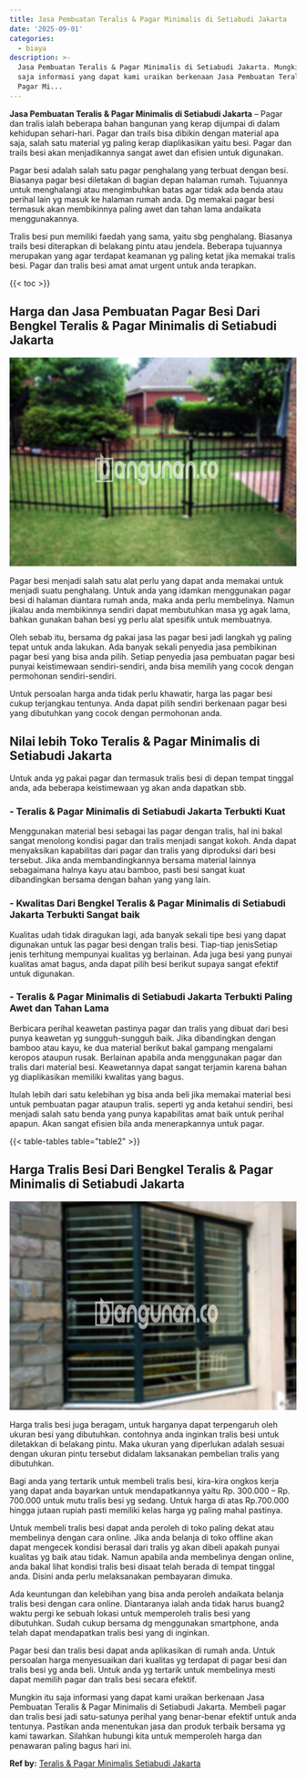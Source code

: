```yaml
---
title: Jasa Pembuatan Teralis & Pagar Minimalis di Setiabudi Jakarta
date: '2025-09-01'
categories:
  - biaya
description: >-
  Jasa Pembuatan Teralis & Pagar Minimalis di Setiabudi Jakarta. Mungkin itu
  saja informasi yang dapat kami uraikan berkenaan Jasa Pembuatan Teralis &
  Pagar Mi...
---
```


**Jasa Pembuatan Teralis & Pagar Minimalis di Setiabudi Jakarta** – Pagar dan tralis ialah beberapa bahan bangunan yang kerap dijumpai di dalam kehidupan sehari-hari. Pagar dan trails bisa dibikin dengan material apa saja, salah satu material yg paling kerap diaplikasikan yaitu besi. Pagar dan trails besi akan menjadikannya sangat awet dan efisien untuk digunakan.

Pagar besi adalah salah satu pagar penghalang yang terbuat dengan besi. Biasanya pagar besi diletakan di bagian depan halaman rumah. Tujuannya untuk menghalangi atau mengimbuhkan batas agar tidak ada benda atau perihal lain yg masuk ke halaman rumah anda. Dg memakai pagar besi termasuk akan membikinnya paling awet dan tahan lama andaikata menggunakannya.

Tralis besi pun memiliki faedah yang sama, yaitu sbg penghalang. Biasanya trails besi diterapkan di belakang pintu atau jendela. Beberapa tujuannya merupakan yang agar terdapat keamanan yg paling ketat jika memakai tralis besi. Pagar dan tralis besi amat amat urgent untuk anda terapkan.

{{< toc >}}

## Harga dan Jasa Pembuatan Pagar Besi Dari Bengkel Teralis & Pagar Minimalis di Setiabudi Jakarta

![Jasa Pembuatan Teralis & Pagar Minimalis di Setiabudi Jakarta](/images/pagar-minimalis-murah-13.png)

Pagar besi menjadi salah satu alat perlu yang dapat anda memakai untuk menjadi suatu penghalang. Untuk anda yang idamkan menggunakan pagar besi di halaman diantara rumah anda, maka anda perlu membelinya. Namun jikalau anda membikinnya sendiri dapat membutuhkan masa yg agak lama, bahkan gunakan bahan besi yg perlu alat spesifik untuk membuatnya.

Oleh sebab itu, bersama dg pakai jasa las pagar besi jadi langkah yg paling tepat untuk anda lakukan. Ada banyak sekali penyedia jasa pembikinan pagar besi yang bisa anda pilih. Setiap penyedia jasa pembuatan pagar besi punyai keistimewaan sendiri-sendiri, anda bisa memilih yang cocok dengan permohonan sendiri-sendiri.

Untuk persoalan harga anda tidak perlu khawatir, harga las pagar besi cukup terjangkau tentunya. Anda dapat pilih sendiri berkenaan pagar besi yang dibutuhkan yang cocok dengan permohonan anda.

## Nilai lebih Toko Teralis & Pagar Minimalis di Setiabudi Jakarta

Untuk anda yg pakai pagar dan termasuk tralis besi di depan tempat tinggal anda, ada beberapa keistimewaan yg akan anda dapatkan sbb.

### \- Teralis & Pagar Minimalis di Setiabudi Jakarta Terbukti Kuat

Menggunakan material besi sebagai las pagar dengan tralis, hal ini bakal sangat menolong kondisi pagar dan tralis menjadi sangat kokoh. Anda dapat menyaksikan kapabilitas dari pagar dan tralis yang diproduksi dari besi tersebut. Jika anda membandingkannya bersama material lainnya sebagaimana halnya kayu atau bamboo, pasti besi sangat kuat dibandingkan bersama dengan bahan yang yang lain.

### \- Kwalitas Dari Bengkel Teralis & Pagar Minimalis di Setiabudi Jakarta Terbukti Sangat baik

Kualitas udah tidak diragukan lagi, ada banyak sekali tipe besi yang dapat digunakan untuk las pagar besi dengan tralis besi. Tiap-tiap jenisSetiap jenis terhitung mempunyai kualitas yg berlainan. Ada juga besi yang punyai kualitas amat bagus, anda dapat pilih besi berikut supaya sangat efektif untuk digunakan.

### \- Teralis & Pagar Minimalis di Setiabudi Jakarta Terbukti Paling Awet dan Tahan Lama

Berbicara perihal keawetan pastinya pagar dan tralis yang dibuat dari besi punya keawetan yg sungguh-sungguh baik. Jika dibandingkan dengan bamboo atau kayu, ke dua material berikut bakal gampang mengalami keropos ataupun rusak. Berlainan apabila anda menggunakan pagar dan tralis dari material besi. Keawetannya dapat sangat terjamin karena bahan yg diaplikasikan memiliki kwalitas yang bagus.

Itulah lebih dari satu kelebihan yg bisa anda beli jika memakai material besi untuk pembuatan pagar ataupun tralis. seperti yg anda ketahui sendiri, besi menjadi salah satu benda yang punya kapabilitas amat baik untuk perihal apapun. Akan sangat efisien bila anda menerapkannya untuk pagar.

{{< table-tables table="table2" >}}

## Harga Tralis Besi Dari Bengkel Teralis & Pagar Minimalis di Setiabudi Jakarta

![Jasa Pembuatan Teralis & Pagar Minimalis di Setiabudi Jakarta](/images/teralis-minimalis-murah-08.png)

Harga tralis besi juga beragam, untuk harganya dapat terpengaruh oleh ukuran besi yang dibutuhkan. contohnya anda inginkan tralis besi untuk diletakkan di belakang pintu. Maka ukuran yang diperlukan adalah sesuai dengan ukuran pintu tersebut didalam laksanakan pembelian tralis yang dibutuhkan.

Bagi anda yang tertarik untuk membeli tralis besi, kira-kira ongkos kerja yang dapat anda bayarkan untuk mendapatkannya yaitu Rp. 300.000 – Rp. 700.000 untuk mutu tralis besi yg sedang. Untuk harga di atas Rp.700.000 hingga jutaan rupiah pasti memiliki kelas harga yg paling mahal pastinya.

Untuk membeli tralis besi dapat anda peroleh di toko paling dekat atau membelinya dengan cara online. Jika anda belanja di toko offline akan dapat mengecek kondisi berasal dari tralis yg akan dibeli apakah punyai kualitas yg baik atau tidak. Namun apabila anda membelinya dengan online, anda bakal lihat kondisi tralis besi disaat telah berada di tempat tinggal anda. Disini anda perlu melaksanakan pembayaran dimuka.

Ada keuntungan dan kelebihan yang bisa anda peroleh andaikata belanja tralis besi dengan cara online. Diantaranya ialah anda tidak harus buang2 waktu pergi ke sebuah lokasi untuk memperoleh tralis besi yang dibutuhkan. Sudah cukup bersama dg menggunakan smartphone, anda telah dapat mendapatkan tralis besi yang di inginkan.

Pagar besi dan tralis besi dapat anda aplikasikan di rumah anda. Untuk persoalan harga menyesuaikan dari kualitas yg terdapat di pagar besi dan tralis besi yg anda beli. Untuk anda yg tertarik untuk membelinya mesti dapat memilih pagar dan tralis besi secara efektif.

Mungkin itu saja informasi yang dapat kami uraikan berkenaan Jasa Pembuatan Teralis & Pagar Minimalis di Setiabudi Jakarta. Membeli pagar dan tralis besi jadi satu-satunya perihal yang benar-benar efektif untuk anda tentunya. Pastikan anda menentukan jasa dan produk terbaik bersama yg kami tawarkan. Silahkan hubungi kita untuk memperoleh harga dan penawaran paling bagus hari ini.

**Ref by:** [Teralis & Pagar Minimalis Setiabudi Jakarta](https://id.wikipedia.org/wiki/Teralis)
